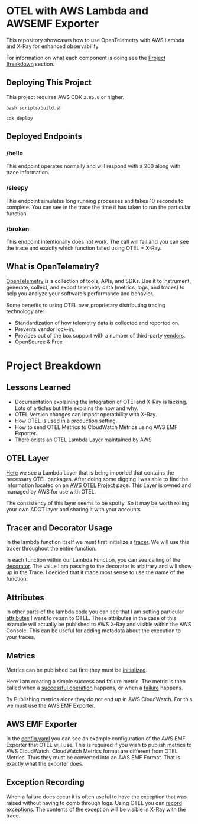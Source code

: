 # OTEL with AWS Lambda and AWSEMF Exporter

This repository showcases how to use OpenTelemetry with AWS Lambda and X-Ray for enhanced observability.

For information on what each component is doing see the [Project Breakdown](#project-breakdown) section.

## Deploying This Project

This project requires AWS CDK `2.85.0` or higher. 

```bash scripts/build.sh```

```cdk deploy```

## Deployed Endpoints

### /hello
This endpoint operates normally and will respond with a 200 along with trace information.

### /sleepy
This endpoint simulates long running processes and takes 10 seconds to complete. You can 
see in the trace the time it has taken to run the particular function.

### /broken
This endpoint intentionally does not work. The call will fail and you can see the trace and exactly which 
function failed using OTEL + X-Ray. 

## What is OpenTelemetry?

[OpenTelemetry](https://opentelemetry.io/) is a collection of tools, APIs, and SDKs. Use it to instrument, generate, collect, and export telemetry data (metrics, logs, and traces) to help you analyze your software’s performance and behavior.

Some benefits to using OTEL over proprietary distributing tracing technology are:

- Standardization of how telemetry data is collected and reported on.
- Prevents vendor lock-in. 
- Provides out of the box support with a number of third-party [vendors](https://opentelemetry.io/ecosystem/vendors/).
- OpenSource & Free

# Project Breakdown

## Lessons Learned

- Documentation explaining the integration of OTEl and X-Ray is lacking. Lots of articles but little explains the how and why.
- OTEL Version changes can impact operatbility with X-Ray.
- How OTEL is used in a production setting.
- How to send OTEL Metrics to CloudWatch Metrics using AWS EMF Exporter.
- There exists an OTEL Lambda Layer maintained by AWS

## OTEL Layer

[Here](./infrastructure/spenco.py#L91) we see a Lambda Layer that is being imported that contains the necessary OTEL packages.
After doing some digging I was able to find the information located on an [AWS OTEL Project](https://aws-otel.github.io/docs/getting-started/lambda/lambda-python) page.
This Layer is owned and managed by AWS for use with OTEL. 

The consistency of this layer seems to be spotty. So it may be worth rolling your own ADOT layer and sharing it with your accounts. 

## Tracer and Decorator Usage

In the lambda function itself we must first initialize a [tracer](./lib/lambda_code/spenco/spenco.py#L7).
We will use this tracer throughout the entire function. 

In each function within our Lambda Function, you can see calling of the [decorator](./lib/lambda_code/spenco/spenco.py#L18).
The value I am passing to the decorator is arbitrary and will show up in the Trace. I decided that it made
most sense to use the name of the function. 

## Attributes

In other parts of the lambda code you can see that I am setting particular [attributes](./lib/lambda_code/spenco/spenco.py#L72) I want to return to OTEL. 
These attributes in the case of this example will actually be published to AWS X-Ray and visible within the AWS Console. 
This can be useful for adding metadata about the execution to your traces. 

## Metrics

Metrics can be published but first they must be [initialized](./lib/lambda_code/spenco/spenco.py#L8-L15). 

Here I am creating a simple success and failure metric. The metric is then called when a [successful operation](./lib/lambda_code/spenco/spenco.py#L85) happens, or when a [failure](./lib/lambda_code/spenco/spenco.py#L97)
happens. 

By Publishing metrics alone they do not end up in AWS CloudWatch. For this we must use the AWS EMF Exporter.

## AWS EMF Exporter

In the [config.yaml](./lib/config.yaml#L10-L19) you can see an example configuration of the AWS EMF Exporter that OTEL will use. 
This is required if you wish to publish metrics to AWS CloudWatch. CloudWatch Metrics format are different from OTEL Metrics. 
Thus they must be converted into an AWS EMF Format. That is exactly what the exporter does. 

## Exception Recording

When a failure does occur it is often useful to have the exception that was raised without having to comb through logs.
Using OTEL you can [record exceptions](./lib/lambda_code/spenco/spenco.py#L98). The contents of the exception will be visible in 
X-Ray with the trace.